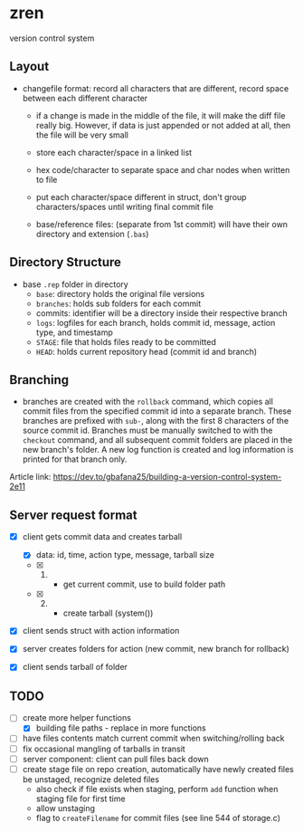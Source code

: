 # zren 
version control system

## Layout

- changefile format: record all characters that are different, record space between each different character
	- if a change is made in the middle of the file, it will make the diff file really big. However, if data is just appended or not added at all, then the file will be very small
	- store each character/space in a linked list
	- hex code/character to separate space and char nodes when written to file
	- put each character/space different in struct, don't group characters/spaces until writing final commit file

	- base/reference files: (separate from 1st commit) will have their own directory and extension (`.bas`)
	
## Directory Structure
- base `.rep` folder in directory
	- `base`: directory holds the original file versions
	- `branches`: holds sub folders for each commit 
	- commits: identifier will be a directory inside their respective branch
	- `logs`: logfiles for each branch, holds commit id, message, action type, and timestamp 
	- `STAGE`: file that holds files ready to be committed
	- `HEAD`: holds current repository head (commit id and branch) 

## Branching
- branches are created with the `rollback` command, which copies all commit files from the specified commit id into a separate branch. These branches are prefixed with `sub-`, along with the first 8 characters of the source commit id. Branches must be manually switched to with the `checkout` command, and all subsequent commit folders are placed in the new branch's folder. A new log function is created and  log information is printed for that branch only.

Article link: https://dev.to/gbafana25/building-a-version-control-system-2e11

## Server request format
- [x] client gets commit data and creates tarball 
	- [x] data: id, time, action type, message, tarball size
	- [x] 1. - get current commit, use to build folder path
	- [x] 2. - create tarball (system())
- [x] client sends struct with action information
- [x] server creates folders for action (new commit, new branch for rollback)
- [x] client sends tarball of folder


## TODO
- [ ] create more helper functions
	- [x] building file paths - replace in more functions
- [ ] have files contents match current commit when switching/rolling back 
- [ ] fix occasional mangling of tarballs in transit
- [ ] server component: client can pull files back down 
- [ ] create stage file on repo creation, automatically have newly created files be unstaged, recognize deleted files
	- also check if file exists when staging, perform `add` function when staging file for first time
	- allow unstaging
	- flag to `createFilename` for commit files (see line 544 of storage.c)
